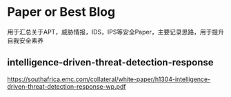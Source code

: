 # Paper or Best Blog
用于汇总关于APT，威胁情报，IDS，IPS等安全Paper，主要记录思路，用于提升自我安全素养

## intelligence-driven-threat-detection-response
https://southafrica.emc.com/collateral/white-paper/h1304-intelligence-driven-threat-detection-response-wp.pdf
